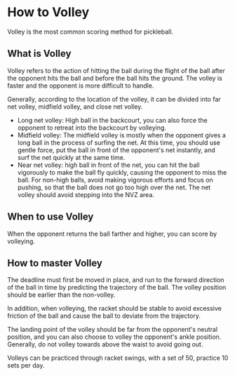# How to Volley

Volley is the most common scoring method for pickleball.

## What is Volley

Volley refers to the action of hitting the ball during the flight of the ball after the opponent hits the ball and before the ball hits the ground. The volley is faster and the opponent is more difficult to handle.

Generally, according to the location of the volley, it can be divided into far net volley, midfield volley, and close net volley.

* Long net volley: High ball in the backcourt, you can also force the opponent to retreat into the backcourt by volleying.
* Midfield volley: The midfield volley is mostly when the opponent gives a long ball in the process of surfing the net. At this time, you should use gentle force, put the ball in front of the opponent's net instantly, and surf the net quickly at the same time.
* Near net volley: high ball in front of the net, you can hit the ball vigorously to make the ball fly quickly, causing the opponent to miss the ball. For non-high balls, avoid making vigorous efforts and focus on pushing, so that the ball does not go too high over the net. The net volley should avoid stepping into the NVZ area.

## When to use Volley

When the opponent returns the ball farther and higher, you can score by volleying.

## How to master Volley

The deadline must first be moved in place, and run to the forward direction of the ball in time by predicting the trajectory of the ball. The volley position should be earlier than the non-volley.

In addition, when volleying, the racket should be stable to avoid excessive friction of the ball and cause the ball to deviate from the trajectory.

The landing point of the volley should be far from the opponent's neutral position, and you can also choose to volley the opponent's ankle position. Generally, do not volley towards above the waist to avoid going out.

Volleys can be practiced through racket swings, with a set of 50, practice 10 sets per day.
